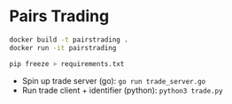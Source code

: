 # Pairs Trading

```bash
docker build -t pairstrading .
docker run -it pairstrading

pip freeze > requirements.txt
```

- Spin up trade server (go): `go run trade_server.go`
- Run trade client + identifier (python): `python3 trade.py`